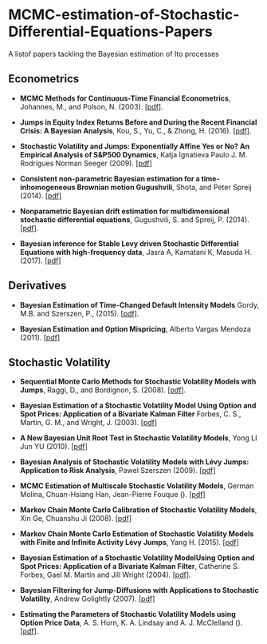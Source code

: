 # MCMC-estimation-of-Stochastic-Differential-Equations-Papers
A listof papers tackling the Bayesian estimation of Ito processes


## Econometrics

- **MCMC Methods for Continuous-Time Financial Econometrics**, Johannes, M., and Polson, N. (2003). [[pdf]](http://citeseerx.ist.psu.edu/viewdoc/download?doi=10.1.1.335.5232&rep=rep1&type=pdf).

- **Jumps in Equity Index Returns Before and During the Recent Financial Crisis: A Bayesian Analysis**, Kou, S., Yu, C., & Zhong, H. (2016). [[pdf]](https://rmi.nus.edu.sg/about-us/profile/stevenkou/files/KouYuZhongMS2017.pdf).

- **Stochastic Volatility and Jumps: Exponentially Affine Yes or No? An Empirical Analysis of S&P500 Dynamics**, Katja Ignatieva Paulo J. M. Rodrigues Norman Seeger (2009). [[pdf]](https://papers.ssrn.com/sol3/Delivery.cfm/SSRN_ID1410200_code495537.pdf?abstractid=1363959&mirid=1)

- **Consistent non-parametric Bayesian estimation for a time-inhomogeneous Brownian motion Gugushvili**, Shota, and Peter Spreij (2014). [[pdf]](https://arxiv.org/pdf/1304.6536.pdf)

- **Nonparametric Bayesian drift estimation for multidimensional stochastic differential equations**, Gugushvili, S. and Spreij, P. (2014). [[pdf]](https://arxiv.org/pdf/1206.4981.pdf).

- **Bayesian inference for Stable Levy driven Stochastic Differential Equations with high-frequency data**, Jasra A, Kamatani K, Masuda H. (2017). [[pdf]](https://arxiv.org/pdf/1509.05305.pdf)

## Derivatives

- **Bayesian Estimation of Time-Changed Default Intensity Models** Gordy, M.B. and Szerszen, P., (2015). [[pdf]](https://pdfs.semanticscholar.org/7ff9/b67151dd8a2cbe1cb76aa6649666a057df62.pdf).

- **Bayesian Estimation and Option Mispricing**, Alberto Vargas Mendoza (2011). [[pdf]](http://economics.mit.edu/files/7397)

## Stochastic Volatility

- **Sequential Monte Carlo Methods for Stochastic Volatility Models with Jumps**, Raggi, D., and Bordignon, S. (2008). [[pdf]](https://www.researchgate.net/profile/Davide_Raggi/publication/252289606_Sequential_Monte_Carlo_Methods_for_Stochastic_Volatility_Models_with_Jumps/links/0c96052a9b537acf4c000000.pdf).

- **Bayesian Estimation of a Stochastic Volatility Model Using Option and Spot Prices: Application of a Bivariate Kalman Filter** Forbes, C. S., Martin, G. M., and Wright, J. (2003). [[pdf]](http://wwwdocs.fce.unsw.edu.au/fce/Research/ResearchMicrosites/CAER/WorkshopPapers/BayesianEcon/BEW03.pdf)

- **A New Bayesian Unit Root Test in Stochastic Volatility Models**, Yong LI Jun YU (2010). [[pdf]](https://mercury.smu.edu.sg/rsrchpubupload/17839/14_2012_ANewBayesianUnitRootTestinStochasticVolatilityModels.pdf)

- **Bayesian Analysis of Stochastic Volatility Models with Lévy Jumps: Application to Risk Analysis**, Pawel Szerszen (2009). [[pdf]](https://www.federalreserve.gov/pubs/feds/2009/200940/200940pap.pdf)

- **MCMC Estimation of Multiscale Stochastic Volatility Models**, German Molina, Chuan-Hsiang Han, Jean-Pierre Fouque (). [[pdf]](http://citeseerx.ist.psu.edu/viewdoc/download?doi=10.1.1.333.2343&rep=rep1&type=pdf)

- **Markov Chain Monte Carlo Calibration of Stochastic Volatility Models**, Xin Ge,  Chuanshu Ji (2008). [[pdf]](http://www.smartquant.com/references/MonteCarlo/mc8.pdf)

- **Markov Chain Monte Carlo Estimation of Stochastic Volatility Models with Finite and Infinite Activity Lévy Jumps**, Yang H. (2015). [[pdf]](http://www.hpcfinance.eu/sites/www.hpcfinance.eu/files/yang_1331.pdf)

- **Bayesian Estimation of a Stochastic Volatility ModelUsing Option and Spot Prices: Application of a Bivariate Kalman Filter**, Catherine S. Forbes, Gael M. Martin and Jill Wright (2004). [[pdf]](http://www.buseco.monash.edu.au/ebs/pubs/wpapers/2003/wp17-03.pdf).

- **Bayesian Filtering for Jump-Diffusions with Applications to Stochastic Volatility**, Andrew Golightly (2007). [[pdf]](http://people.bordeaux.inria.fr/pierre.delmoral/bayesian-filtering-volatility-G.pdf)

- **Estimating the Parameters of Stochastic Volatility Models using Option Price Data**, A. S. Hurn, K. A. Lindsay and A. J. McClelland (). [[pdf]](http://www.ncer.edu.au/papers/documents/WP87.pdf).
